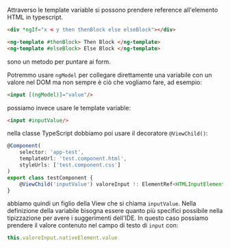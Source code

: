 Attraverso le template variable si possono prendere reference all'elemento HTML in typescript.
```html
<div *ngIf="x < y then thenBlock else elseBlock"></div>

<ng-template #thenBlock> Then Block </ng-template>
<ng-template #elseBlock> Else Block </ng-template>
```
sono un metodo per puntare ai form.

Potremmo usare `ngModel` per collegare direttamente una variabile con un valore nel DOM ma non sempre è ciò che vogliamo fare, ad esempio:
```html
<input [(ngModel)]="value"/>
```
possiamo invece usare le template variable:
```html
<input #inputValue/>
```
nella classe TypeScript dobbiamo poi usare il decoratore `@ViewChild()`:
```ts
@Component(
	selector: 'app-test',
	templateUrl: 'test.component.html',
	styleUrls: ['test.component.css']
)
export class testComponent {
	@ViewChild('inputValue') valoreInput !: ElementRef<HTMLInputElement>;
}
```
abbiamo quindi un figlio della View che si chiama `inputValue`.
Nella definizione della variabile bisogna essere quanto più specifici possibile nella tipizzazione per avere i suggerimenti dell'IDE.
In questo caso possiamo prendere il valore contenuto nel campo di testo di `input` con:
```ts
this.valoreInput.nativeElement.value
```
